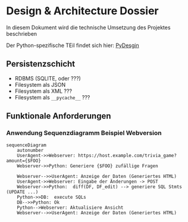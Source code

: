 # Design & Architecture Dossier

In diesem Dokument wird die technische Umsetzung des Projektes beschrieben

Der Python-spezifische TEil findet sich hier: [PyDesgin](doq/pydesign.md)

## Persistenzschicht

- RDBMS (SQLITE, oder ???)
- Filesystem als JSON
- Filesystem als XML ???
- Filesystem als ```__pycache__``` ???

## Funktionale Anforderungen

### Anwendung Sequenzdiagramm Beispiel Webversion

```mermaid
sequenceDiagram
    autonumber
    UserAgent->>Webserver: https://host.example.com/trivia_game?amount={$FOO}
    Webserver->>Python: Generiere {$FOO} zufällige Fragen

    Webserver-->>UserAgent: Anzeige der Daten (Generiertes HTML) 
    UserAgent->>Webserver: Eingabe der Änderungen -> POST
    Webserver->>Python:  diff(DF, DF_edit) --> generiere SQL Stmts (UPDATE ...) 
    Python->>DB:  execute SQLs
    DB-->>Python: Ok
    Python-->Webserver: Aktualisiere Ansicht
    Webserver-->>UserAgent: Anzeige der Daten (Generiertes HTML) 
```


